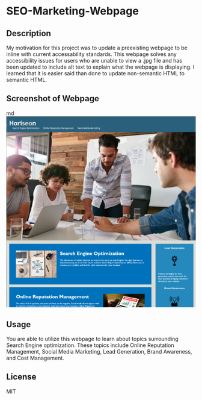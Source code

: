 # SEO-Marketing-Webpage

## Description

My motivation for this project was to update a preexisting webpage to be inline with current accessability standards.
This webpage solves any accessibility issues for users who are unable to view a .jpg file and has been updated to include alt text to explain what the webpage is displaying.
I learned that it is easier said than done to update non-semantic HTML to semantic HTML.

## Screenshot of Webpage

md
  ![Screenshot of webpage](./assets/images/SEO-Webpage.png)

## Usage

You are able to utilize this webpage to learn about topics surrounding Search Engine optimization. These topics include Online Reputation Management, Social Media Marketing, Lead Generation, Brand Awareness, and Cost Management.

## License

MIT


